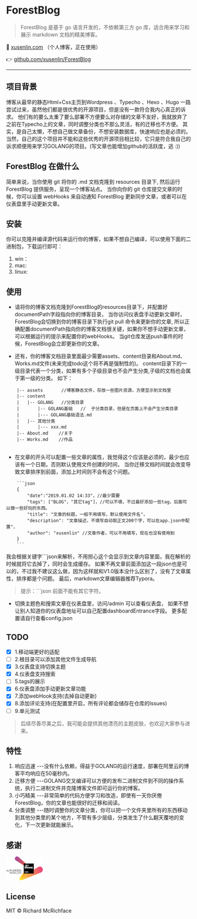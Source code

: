 # ForestBlog

> ForestBlog 是基于 go 语言开发的，不依赖第三方 go 库，适合用来学习和展示 markdown 文档的精美博客。


:chestnut:  [xusenlin.com](http://xusenlin.com) （个人博客，正在使用）

:point_right:  [github.com/xusenlin/ForestBlog](https://github.com/xusenlin/ForestBlog)

---  

## 项目背景
博客从最早的静态Html+Css主页到Wordpress 、Typecho 、Hexo 、Hugo 一路尝试过来，虽然他们都是很优秀的开源项目，但是没有一款符合我内心真正的诉求。
他们有的要么太重了要么部署不方便要么对存储的文章不友好，我就放弃了之前在Typecho上的文章，同时调整分类也不那么灵活，有的迁移也不方便。
其实，是自己太懒，不想自己做文章备份，不想安装数据库，快速响应也是必须的。
当然，自己的这个项目并不能和这些优秀的开源项目相比较，它只是符合我自己的诉求顺便用来学习GOLANG的项目。(写文章也能增加github的活跃度，逃 :))

## ForestBlog 在做什么


简单来说，当你使用 git 将你的 .md 文档克隆到 resources 目录下, 然后运行 ForestBlog 提供服务，呈现一个博客站点。
当你向你的 git 仓库提交文章的时候，你可以设置 webHooks 来自动通知 ForestBlog 更新同步文章，或者可以在仪表盘里手动更新文章。


## 安装
你可以克隆并编译源代码来运行你的博客，如果不想自己编译，可以使用下面的二进制包，下载运行即可：
1. win：
2. mac: 
3. linux: 

## 使用

- 请将你的博客文档克隆到ForestBlog的resources目录下，并配置好documentPath字段指向你的博客目录，
当你访问仪表盘手动更新文章时，ForestBlog会切换到你的博客目录下执行git pull 命令来更新你的文章,
所以正确配置documentPath指向你的博客文档很关键，如果你不想手动更新文章，可以根据运行的提示来配置你的webHooks。
当git仓库发送push事件的时候，ForestBlog会立即更新你的文章。

- 还有，你的博客文档目录里面最少需要assets、content目录和About.md、Works.md文件(未来完成todo这个将不再是强制性的)。
content目录下的一级目录代表一个分类，如果有多个子级目录也不会产生分类,子级的文档也会属于第一级的分类。
如下：
```
    |-- assets       //博客静态文件，存放一些图片资源，方便显示到文档里
    |-- content
    |   |-- GOLANG   //分类目录
    |       |-- GOLANG基础   //  子分类目录，但是在页面上不会产生分类目录
    |       |--- GOLANG基础语法.md   
    |   |-- 其他分类
    |       |--- xxx.md
    |-- About.md    //关于
    |-- Works.md    //作品
    
```


- 在文章的开头可以配置一些文章的属性，我觉得这个应该是必须的，最少也应该有一个日期，否则默认使用文件创建的时间，
当你迁移文档时间就会改变导致文章排序到前面，添加上时间则不会有这个问题。



```
    ```json
    {
        "date":"2019.01.02 14:33"，//最少需要
        "tags": ["BLOG"，"其它tag"]，//可以不填，不过最好添加一些tag，后面可以做一些好玩的东西。
        "title": "文章的标题，一般不用填写，默认使用文件名"，
        "description": "文章描述，不填写自动取正文200个字，可以在app.json中配置"，
        "author": "xusenlin" //文章作者，可以不用填写，现在也没有使用到
    }
    ```
```
我会根据关键字```json来解析，不用担心这个会显示到文章内容里面，我在解析的时候就将它去掉了，同时会生成缓存。
如果不再文章前面添加这一段json也是可以的，不过我不建议这么做，因为这样就和V1.0版本没什么区别了，没有了文章属性，排序都是个问题。
最后，markdown文章编辑器推荐Typora。

> 提示：```json 前面不能有其它字符。

- 切换主题色和搜索文章在仪表盘里，访问/admin 可以查看仪表盘，
如果不想让别人知道你的仪表盘地址可以自己配置dashboardEntrance字段。
更多配置请自行查看config.json



## TODO
- [x] 1.移动端更好的适配
- [ ] 2.根目录可以添加其他文件生成导航
- [x] 3.仪表盘支持切换主题
- [x] 4.仪表盘支持搜索
- [ ] 5.tags的展示
- [x] 6.仪表盘添加手动更新文章功能
- [x] 7.添加webHook支持(去掉自动更新)
- [x] 8.添加评论支持(在配置里开启，所有评论都会储存在仓库的Issues)
- [ ] 9.单元测试

> 后续尽善尽美之后，我可能会提供其他漂亮的主题皮肤，也欢迎大家参与进来。

## 特性

1. 响应迅速  ---没有什么依赖，得益于GOLANG的运行速度，部署在阿里云的博客平均响应在50毫秒内。
2. 迁移方便  ---GOLANG交叉编译可以方便的发布二进制文件到不同的操作系统，执行二进制文件并克隆博客文件即可运行你的博客。
3. 小巧精美  ---非常简单的代码方便学习和改造，即使有一天你厌倦ForestBlog，你的文章也能很好的迁移和阅读。
4. 分类调整  ---随时调整你的文章分类，你可以把一个文件夹里所有的东西移动到其他分类里的某个地方，不管有多少层级，分类发生了什么翻天覆地的变化，下一次更新就能展示。

##  感谢
<a href="https://www.jetbrains.com/?from=ForestBlog"><img src="resources/images/jetbrains.png" width="100" alt="JetBrains"/></a>

## License

MIT © Richard McRichface
